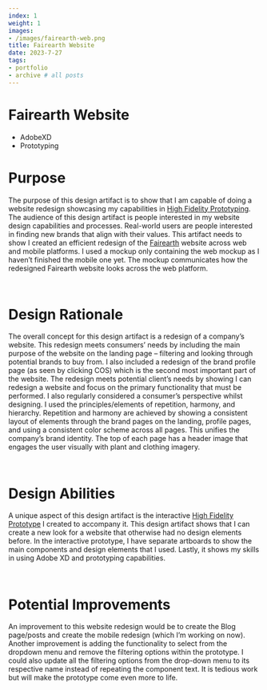 ```yaml
---
index: 1
weight: 1
images:
- /images/fairearth-web.png
title: Fairearth Website
date: 2023-7-27
tags:
- portfolio
- archive # all posts
---
```


# Fairearth Website
- AdobeXD
- Prototyping

# Purpose
The purpose of this design artifact is to show that I am capable of doing a website redesign showcasing my capabilities in <a href="https://xd.adobe.com/view/b42c6ae1-8780-4d9d-bf48-603de714e8d7-e17f/screen/2298fdf1-a1d7-4740-a306-e502e88c60f0?fullscreen" style="color: var(--pink);" onmouseover="this.style.color='var(--dark)'" onmouseout="this.style.color='var(--pink)'">High Fidelity Prototyping</a>. The audience of this design artifact is people interested in my website design capabilities and processes. Real-world users are people interested in finding new brands that align with their values. This artifact needs to show I created an efficient redesign of the <a href="https://fairearth.eco" style="color: var(--pink);" onmouseover="this.style.color='var(--dark)'" onmouseout="this.style.color='var(--pink)'">Fairearth</a> website across web and mobile platforms. I used a mockup only containing the web mockup as I haven’t finished the mobile one yet. The mockup communicates how the redesigned Fairearth website looks across the web platform.

<img src="/wave1.png" style="height:1em;margin-left:0">

# Design Rationale
The overall concept for this design artifact is a redesign of a company’s website. This redesign meets consumers’ needs by including the main purpose of the website on the landing page – filtering and looking through potential brands to buy from. I also included a redesign of the brand profile page (as seen by clicking COS) which is the second most important part of the website. The redesign meets potential client’s needs by showing I can redesign a website and focus on the primary functionality that must be performed. I also regularly considered a consumer’s perspective whilst designing. I used the principles/elements of repetition, harmony, and hierarchy. Repetition and harmony are achieved by showing a consistent layout of elements through the brand pages on the landing, profile pages, and using a consistent color scheme across all pages. This unifies the company’s brand identity. The top of each page has a header image that engages the user visually with plant and clothing imagery.

<img src="/wave2.png" style="height:1em;margin-left:0">

# Design Abilities
A unique aspect of this design artifact is the interactive <a href="https://xd.adobe.com/view/b42c6ae1-8780-4d9d-bf48-603de714e8d7-e17f/screen/2298fdf1-a1d7-4740-a306-e502e88c60f0?fullscreen" style="color: var(--pink);" onmouseover="this.style.color='var(--dark)'" onmouseout="this.style.color='var(--pink)'">High Fidelity Prototype</a> I created to accompany it. This design artifact shows that I can create a new look for a website that otherwise had no design elements before. In the interactive prototype, I have separate artboards to show the main components and design elements that I used. Lastly, it shows my skills in using Adobe XD and prototyping capabilities.

<img src="/wave1.png" style="height:1em;margin-left:0">

# Potential Improvements
An improvement to this website redesign would be to create the Blog page/posts and create the mobile redesign (which I’m working on now). Another improvement is adding the functionality to select from the dropdown menu and remove the filtering options within the prototype. I could also update all the filtering options from the drop-down menu to its respective name instead of repeating the component text. It is tedious work but will make the prototype come even more to life.

<img src="/wave2.png" style="height:1em;margin-left:0">